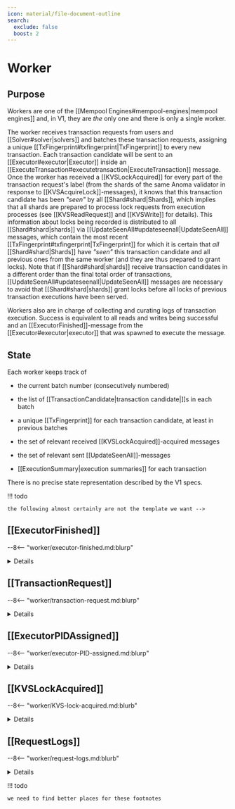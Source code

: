 ```yaml
---
icon: material/file-document-outline
search:
  exclude: false
  boost: 2
---
```


# Worker

## Purpose

Workers are one of the [[Mempool Engines#mempool-engines|mempool engines]]
and, in V1, they are _the_ only one and there is only a single worker.

<!--[^4]-->
The worker receives transaction requests from users and
[[Solver#solver|solvers]] and batches these transaction requests, assigning a
unique [[TxFingerprint#txfingerprint|TxFingerprint]] to every new transaction.
Each transaction candidate will be sent to an [[Executor#executor|Executor]]
inside an [[ExecuteTransaction#executetransaction|ExecuteTransaction]] message.
Once the worker has received a [[KVSLockAcquired]] for every part of the
transaction request's label (from the shards of the same Anoma validator in
response to [[KVSAcquireLock]]-messages), it knows that this transaction
candidate has been _"seen"_ by all [[Shard#shard|Shards]], which implies that
all shards are prepared to process lock requests from execution processes (see
[[KVSReadRequest]] and [[KVSWrite]] for details). This information about locks
being recorded is distributed to all [[Shard#shard|shards]] via
[[UpdateSeenAll#updateseenall|UpdateSeenAll]] messages, which contain the most
recent [[TxFingerprint#txfingerprint|TxFingerprint]] for which it is certain
that _all_ [[Shard#shard|Shards]] have _"seen"_ this transaction candidate and
all previous ones from the same worker (and they are thus prepared to grant
locks). Note that if [[Shard#shard|shards]] receive transaction candidates in a
different order than the final total order of transactions,
[[UpdateSeenAll#updateseenall|UpdateSeenAll]] messages are necessary to avoid
that [[Shard#shard|shards]] grant locks before all locks of previous transaction
executions have been served.

Workers also are in charge of collecting and curating logs of transaction
execution. Success is equivalent to all reads and writes being successful and an
[[ExecutorFinished]]-message from the [[Executor#executor|executor]] that was
spawned to execute the message.
<!--[^6]-->
<!--ᚦ from v2 onward, we signed summaries -->

<!--ᚦ additionally, workers might send
batched sets of read write lables to shards---which might be _empty_!
- similarly/alternatively (?), updateseenall might also be only sent
  once per batch (to avoid the number of messages passed)
- KVSAcquireLock could be send by worker instead of execution
  at least in principle
-->

## State

Each worker keeps track of

- the current batch number (consecutively numbered)

- the list of [[TransactionCandidate|transaction candidate|]]s in each batch

- a unique [[TxFingerprint]] for each transaction candidate,
  at least in previous batches

- the set of relevant received [[KVSLockAcquired]]-acquired messages

- the set of relevant sent [[UpdateSeenAll]]-messages

- [[ExecutionSummary|execution summaries]] for each transaction

There is no precise state representation described by the V1 specs.

!!! todo

    the following almost certainly are not the template we want -->

## [[ExecutorFinished]]

--8<-- "worker/executor-finished.md:blurp"

<details  markdown="1">
  <summary>Details</summary>
--8<-- "worker/executor-finished.md:details"
</details>

## [[TransactionRequest]]

--8<-- "worker/transaction-request.md:blurp"

<details  markdown="1">
  <summary>Details</summary>
--8<-- "worker/transaction-request.md:details"
</details>

## [[ExecutorPIDAssigned]]

--8<-- "worker/executor-PID-assigned.md:blurp"

<details  markdown="1">
  <summary>Details</summary>
--8<-- "worker/executor-PID-assigned.md:details"
</details>

## [[KVSLockAcquired]]

--8<-- "worker/KVS-lock-acquired.md:blurb"

<details  markdown="1">
  <summary>Details</summary>
--8<-- "worker/KVS-lock-acquired.md:details"
</details>

## [[RequestLogs]]

--8<-- "worker/request-logs.md:blurb"

<details  markdown="1">
  <summary>Details</summary>
--8<-- "worker/request-logs.md:details"
</details>

<!--
## [`NewTransaction`](worker/new-transaction.md)

from Worker may trigger:
- `WorkerHashAvailable` → Primary
  --8<-- "./primary/worker-hash-available.md:blurb"
-->

<!--
## [`WorkerHashFingerprint`](worker/worker-hash-fingerprint.md)

from Worker may trigger:
- `WorkerHashAvailable` → Primary
  --8<-- "./primary/worker-hash-available.md:blurb"
-->

!!! todo

    we need to find better places for these footnotes

[^1]: It might be too expensive to check from genesis;
    transaction requests could have a parameter for
    how long the duplicate check is active.

[^2]: This condidtion can be added to avoid
    too many waiting/idling executor processes.
    (This comes at the price of a sliver of
    additional latencey for the first transactions in a batch.)
    Note that this cannot lead to deadlocks
    as the lock acquisition messages
    (KVSAcquireLock,KVSLockAcquired,UpdateSeenAll)
    are completely independent of spawning transactions.
    In more detail,
    if we were missing a KVSAcquireLock message for a transaction,
    the executor could not start operating (even if it is spawned).

[^3]: This can be done by use of a executor process supervisor
    in the implementation.

[^4]: In all future versions of Anoma,
    workers will be organized around primaries;
    however, in V1, we can omit primaries as they do not serve any purpose.
    In V1, there is only a single worker,
    which can be though of as featuring also as its primary.

[^5]: In future versions,
    IO is output of results from the responsible workers
    (and their fellow/mirror workers) to some fixed address.
    Inputs may allow for non-trivial validator inputs,
    according to a orthogonal protocol (an may fail deterministically).

[^6]: In V1,
    we report all the data about a single transaction back to the submitter
    as part of execution.
-->
